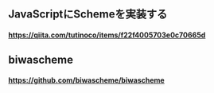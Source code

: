 ## JavaScriptにSchemeを実装する
#### https://qiita.com/tutinoco/items/f22f4005703e0c70665d

## biwascheme
#### https://github.com/biwascheme/biwascheme
